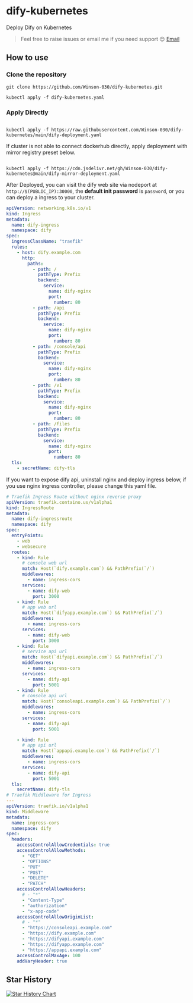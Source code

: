 # dify-kubernetes

Deploy Dify on Kubernetes

> Feel free to raise issues or email me if you need support 😊
[Email](mailto:a623719265@gmail.com)

## How to use

### Clone the repository

```shell
git clone https://github.com/Winson-030/dify-kubernetes.git

kubectl apply -f dify-kubernetes.yaml

```

### Apply Directly

```shell

kubectl apply -f https://raw.githubusercontent.com/Winson-030/dify-kubernetes/main/dify-deployment.yaml

```

If cluster is not able to connect dockerhub directly, apply deployment with mirror registry preset below.

```shell

kubectl apply -f https://cdn.jsdelivr.net/gh/Winson-030/dify-kubernetes@main/dify-mirror-deployment.yaml

```

After Deployed, you can visit the dify web site via nodeport at `http://$(PUBLIC_IP):30000`, the **default init password** is `password`, or you can deploy a ingress to your cluster.

```yaml
apiVersion: networking.k8s.io/v1
kind: Ingress
metadata:
  name: dify-ingress
  namespace: dify
spec:
  ingressClassName: "traefik"
  rules:
    - host: dify.example.com
      http:
        paths:
          - path: /
            pathType: Prefix
            backend:
              service:
                name: dify-nginx
                port:
                  number: 80
          - path: /api
            pathType: Prefix
            backend:
              service:
                name: dify-nginx
                port:
                  number: 80
          - path: /console/api
            pathType: Prefix
            backend:
              service:
                name: dify-nginx
                port:
                  number: 80
          - path: /v1
            pathType: Prefix
            backend:
              service:
                name: dify-nginx
                port:
                  number: 80
          - path: /files
            pathType: Prefix
            backend:
              service:
                name: dify-nginx
                port:
                  number: 80
  tls:
    - secretName: dify-tls
```

If you want to expose dify api, uninstall nginx and deploy ingress below, if you use nginx ingress controller, please change this yaml file.

```yaml
# Traefik Ingress Route without nginx reverse proxy
apiVersion: traefik.containo.us/v1alpha1
kind: IngressRoute
metadata:
  name: dify-ingressroute
  namespace: dify
spec:
  entryPoints:
    - web
    - websecure
  routes:
    - kind: Rule
      # console web url
      match: Host(`dify.example.com`) && PathPrefix(`/`)
      middlewares:
        - name: ingress-cors
      services:
        - name: dify-web
          port: 3000
    - kind: Rule
      # app web url
      match: Host(`difyapp.example.com`) && PathPrefix(`/`)
      middlewares:
        - name: ingress-cors
      services:
        - name: dify-web
          port: 3000
    - kind: Rule
      # service api url
      match: Host(`difyapi.example.com`) && PathPrefix(`/`)
      middlewares:
        - name: ingress-cors
      services:
        - name: dify-api
          port: 5001
    - kind: Rule
      # console api url
      match: Host(`consoleapi.example.com`) && PathPrefix(`/`)
      middlewares:
        - name: ingress-cors
      services:
        - name: dify-api
          port: 5001

    - kind: Rule
      # app api url
      match: Host(`appapi.example.com`) && PathPrefix(`/`)
      middlewares:
        - name: ingress-cors
      services:
        - name: dify-api
          port: 5001
  tls:
    secretName: dify-tls
# Traefik Middleware for Ingress
---
apiVersion: traefik.io/v1alpha1
kind: Middleware
metadata:
  name: ingress-cors
  namespace: dify
spec:
  headers:
    accessControlAllowCredentials: true
    accessControlAllowMethods:
      - "GET"
      - "OPTIONS"
      - "PUT"
      - "POST"
      - "DELETE"
      - "PATCH"
    accessControlAllowHeaders:
      # - "*"
      - "Content-Type"
      - "authorization"
      - "x-app-code"
    accessControlAllowOriginList:
      # - "*"
      - "https://consoleapi.example.com"
      - "https://dify.example.com"
      - "https://difyapi.example.com"
      - "https://difyapp.example.com"
      - "https://appapi.example.com"
    accessControlMaxAge: 100
    addVaryHeader: true
```
## Star History

[![Star History Chart](https://api.star-history.com/svg?repos=Winson-030/dify-kubernetes&type=Date)](https://star-history.com/#Winson-030/dify-kubernetes&Date)

